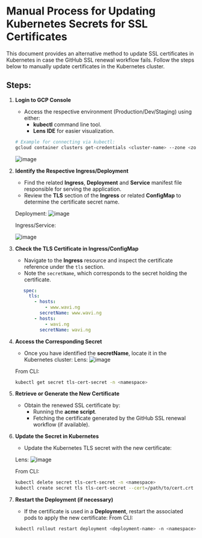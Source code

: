 # Manual Process for Updating Kubernetes Secrets for SSL Certificates

This document provides an alternative method to update SSL certificates in Kubernetes in case the GitHub SSL renewal workflow fails. Follow the steps below to manually update certificates in the Kubernetes cluster.

## Steps:

1. **Login to GCP Console**
   - Access the respective environment (Production/Dev/Staging) using either:
     - **kubectl** command line tool.
     - **Lens IDE** for easier visualization.

   ```bash
   # Example for connecting via kubectl:
   gcloud container clusters get-credentials <cluster-name> --zone <zone> --project <project-id>
   ```
   ![image](https://github.com/user-attachments/assets/dc1b8457-8bd8-491e-81ab-f83ff589cd08)

2. **Identify the Respective Ingress/Deployment**
   - Find the related **Ingress**, **Deployment** and **Service** manifest file responsible for serving the application.
   - Review the **TLS** section of the **Ingress** or related **ConfigMap** to determine the certificate secret name.

   Deployment: 
   ![image](https://github.com/user-attachments/assets/91d31161-7257-4adb-a9b0-c5b2b321bedc)

   Ingress/Service:

   ![image](https://github.com/user-attachments/assets/32e7de2a-abaa-47a9-9f40-e4ac14459bbe)



4. **Check the TLS Certificate in Ingress/ConfigMap**
   - Navigate to the **Ingress** resource and inspect the certificate reference under the `tls` section.
   - Note the `secretName`, which corresponds to the secret holding the certificate.

   ```yaml
      spec:
        tls:
          - hosts:
              - www.wavi.ng
            secretName: www.wavi.ng
          - hosts:
              - wavi.ng
            secretName: wavi.ng
   ```

5. **Access the Corresponding Secret**
   - Once you have identified the **secretName**, locate it in the Kubernetes cluster:
   Lens:
   ![image](https://github.com/user-attachments/assets/1ae9015d-d51d-4349-ade8-e0b802c5abb5)

   From CLI:
   ```bash
   kubectl get secret tls-cert-secret -n <namespace>
   ```

6. **Retrieve or Generate the New Certificate**
   - Obtain the renewed SSL certificate by:
     - Running the **acme script**.
     - Fetching the certificate generated by the GitHub SSL renewal workflow (if available).

7. **Update the Secret in Kubernetes**
   - Update the Kubernetes TLS secret with the new certificate:

   Lens:
      ![image](https://github.com/user-attachments/assets/db517305-d73e-4921-98ba-5cc326ca68fe)

   From CLI:

   ```bash
   kubectl delete secret tls-cert-secret -n <namespace>
   kubectl create secret tls tls-cert-secret --cert=/path/to/cert.crt --key=/path/to/cert.key -n <namespace>
   ```

9. **Restart the Deployment (if necessary)**
   - If the certificate is used in a **Deployment**, restart the associated pods to apply the new certificate:
   From CLI:
   ```bash
   kubectl rollout restart deployment <deployment-name> -n <namespace>
   ```
  
